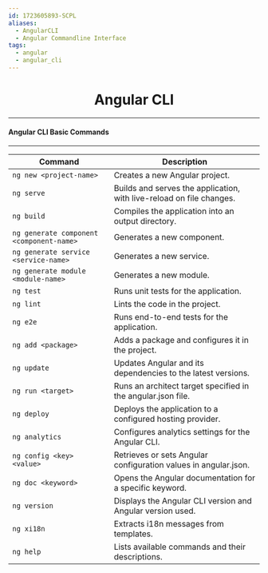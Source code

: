 ```yaml
---
id: 1723605893-SCPL
aliases:
  - AngularCLI
  - Angular Commandline Interface
tags:
  - angular
  - angular_cli
---
```


<center>
<h1>Angular CLI</h1>
</center>


---
#### Angular CLI Basic Commands
---

| Command                               | Description                                                         |
|---------------------------------------|---------------------------------------------------------------------|
| `ng new <project-name>`               | Creates a new Angular project.                                       |
| `ng serve`                            | Builds and serves the application, with live-reload on file changes. |
| `ng build`                            | Compiles the application into an output directory.                   |
| `ng generate component <component-name>` | Generates a new component.                                            |
| `ng generate service <service-name>`  | Generates a new service.                                             |
| `ng generate module <module-name>`    | Generates a new module.                                              |
| `ng test`                             | Runs unit tests for the application.                                 |
| `ng lint`                             | Lints the code in the project.                                        |
| `ng e2e`                              | Runs end-to-end tests for the application.                           |
| `ng add <package>`                    | Adds a package and configures it in the project.                     |
| `ng update`                           | Updates Angular and its dependencies to the latest versions.         |
| `ng run <target>`                     | Runs an architect target specified in the angular.json file.         |
| `ng deploy`                           | Deploys the application to a configured hosting provider.            |
| `ng analytics`                        | Configures analytics settings for the Angular CLI.                   |
| `ng config <key> <value>`             | Retrieves or sets Angular configuration values in angular.json.      |
| `ng doc <keyword>`                    | Opens the Angular documentation for a specific keyword.              |
| `ng version`                          | Displays the Angular CLI version and Angular version used.           |
| `ng xi18n`                            | Extracts i18n messages from templates.                                |
| `ng help`                             | Lists available commands and their descriptions.                     |


